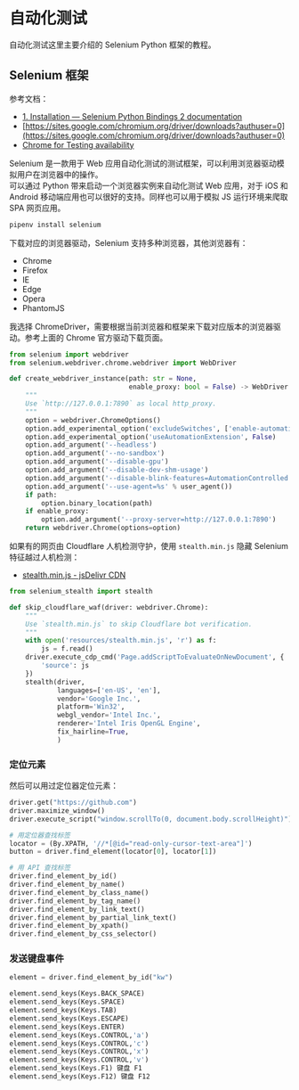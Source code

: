 
# 自动化测试
自动化测试这里主要介绍的 Selenium Python 框架的教程。

## Selenium 框架
参考文档：

- [1. Installation — Selenium Python Bindings 2 documentation](https://selenium-python.readthedocs.io/installation.html)
- [https://sites.google.com/chromium.org/driver/downloads?authuser=0](https://sites.google.com/chromium.org/driver/downloads?authuser=0)
- [Chrome for Testing availability](https://googlechromelabs.github.io/chrome-for-testing/)

Selenium 是一款用于 Web 应用自动化测试的测试框架，可以利用浏览器驱动模拟用户在浏览器中的操作。<br />可以通过 Python 带来启动一个浏览器实例来自动化测试 Web 应用，对于 iOS 和 Android 移动端应用也可以很好的支持。同样也可以用于模拟 JS 运行环境来爬取 SPA 网页应用。
```bash
pipenv install selenium
```
下载对应的浏览器驱动，Selenium 支持多种浏览器，其他浏览器有：

- Chrome
- Firefox
- IE
- Edge
- Opera
- PhantomJS

我选择 ChromeDriver，需要根据当前浏览器和框架来下载对应版本的浏览器驱动。参考上面的 Chrome 官方驱动下载页面。
```python
from selenium import webdriver
from selenium.webdriver.chrome.webdriver import WebDriver

def create_webdriver_instance(path: str = None,
                              enable_proxy: bool = False) -> WebDriver:
    """
    Use `http://127.0.0.1:7890` as local http_proxy.
    """
    option = webdriver.ChromeOptions()
    option.add_experimental_option('excludeSwitches', ['enable-automation'])
    option.add_experimental_option('useAutomationExtension', False)
    option.add_argument('--headless')
    option.add_argument('--no-sandbox')
    option.add_argument('--disable-gpu')
    option.add_argument('--disable-dev-shm-usage')
    option.add_argument('--disable-blink-features=AutomationControlled')
    option.add_argument('--use-agent=%s' % user_agent())
    if path:
        option.binary_location(path)
    if enable_proxy:
        option.add_argument('--proxy-server=http://127.0.0.1:7890')
    return webdriver.Chrome(options=option)
```
如果有的网页由 Cloudflare 人机检测守护，使用 `stealth.min.js` 隐藏 Selenium 特征越过人机检测：

- [stealth.min.js - jsDelivr CDN](https://cdn.jsdelivr.net/gh/requireCool/stealth.min.js/stealth.min.js)
```python
from selenium_stealth import stealth

def skip_cloudflare_waf(driver: webdriver.Chrome):
    """
    Use `stealth.min.js` to skip Cloudflare bot verification.
    """
    with open('resources/stealth.min.js', 'r') as f:
        js = f.read()
    driver.execute_cdp_cmd('Page.addScriptToEvaluateOnNewDocument', {
        'source': js
    })
    stealth(driver,
            languages=['en-US', 'en'],
            vendor='Google Inc.',
            platform='Win32',
            webgl_vendor='Intel Inc.',
            renderer='Intel Iris OpenGL Engine',
            fix_hairline=True,
            )
```

### 定位元素
然后可以用过定位器定位元素：
```python
driver.get("https://github.com")
driver.maximize_window()
driver.execute_script("window.scrollTo(0, document.body.scrollHeight)")

# 用定位器查找标签
locator = (By.XPATH, '//*[@id="read-only-cursor-text-area"]')
button = driver.find_element(locator[0], locator[1])

# 用 API 查找标签
driver.find_element_by_id()
driver.find_element_by_name()
driver.find_element_by_class_name()
driver.find_element_by_tag_name()
driver.find_element_by_link_text()
driver.find_element_by_partial_link_text()
driver.find_element_by_xpath()
driver.find_element_by_css_selector()
```

### 发送键盘事件
```python
element = driver.find_element_by_id("kw")

element.send_keys(Keys.BACK_SPACE)
element.send_keys(Keys.SPACE)
element.send_keys(Keys.TAB)
element.send_keys(Keys.ESCAPE)
element.send_keys(Keys.ENTER)
element.send_keys(Keys.CONTROL,'a')
element.send_keys(Keys.CONTROL,'c')
element.send_keys(Keys.CONTROL,'x')
element.send_keys(Keys.CONTROL,'v')
element.send_keys(Keys.F1) 键盘 F1
element.send_keys(Keys.F12) 键盘 F12
```
